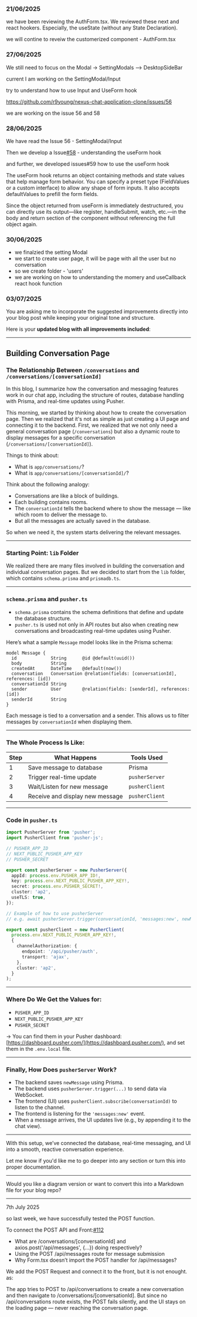 ### 21/06/2025

we have been reviewing the AuthForm.tsx. We reviewed these next and react hookers. Especially, the useState (without any State Declaration).


we will contine to reveiw the customerized component - AuthForm.tsx



### 27/06/2025

We still need to focus on the Modal -> SettingModals --> DesktopSideBar

current I am working on the SettingModal/Input

try to understand how to use Input and UseForm hook

https://github.com/r9young/nexus-chat-application-clone/issues/56

we are working on the issue 56 and 58


### 28/06/2025

We have read the Issue 56 - SettingModal/Input

Then we develop a Issue[#58](https://github.com/r9young/nexus-chat-application-clone/issues/58) - understanding the useForm hook

and further, we developed issues#59 how to use the useForm hook


The useForm hook returns an object containing methods and state values that help manage form behavior. You can specify a preset type (FieldValues or a custom interface) to allow any shape of form inputs. It also accepts defaultValues to prefill the form fields.

Since the object returned from useForm is immediately destructured, you can directly use its output—like register, handleSubmit, watch, etc.—in the body and return section of the component without referencing the full object again.



### 30/06/2025

- we finalzied the setting Modal
- we start to create user page, it will be page with all the user but no conversation
- so we create folder - 'users'
- we are working on how to understanding the momery and useCallback react hook function


### 03/07/2025

You are asking me to incorporate the suggested improvements directly into your blog post while keeping your original tone and structure.

Here is your **updated blog with all improvements included**:

---

## Building Conversation Page

### The Relationship Between `/conversations` and `/conversations/[conversationId]`

In this blog, I summarize how the conversation and messaging features work in our chat app, including the structure of routes, database handling with Prisma, and real-time updates using Pusher.

This morning, we started by thinking about how to create the conversation page. Then we realized that it's not as simple as just creating a UI page and connecting it to the backend. First, we realized that we not only need a general conversation page (`/conversations`) but also a dynamic route to display messages for a specific conversation (`/conversations/[conversationId]`).

Things to think about:

* What is `app/conversations/`?
* What is `app/conversations/[conversationId]/`?

Think about the following analogy:

* Conversations are like a block of buildings.
* Each building contains rooms.
* The `conversationId` tells the backend where to show the message — like which room to deliver the message to.
* But all the messages are actually saved in the database.

So when we need it, the system starts delivering the relevant messages.

---

### Starting Point: `lib` Folder

We realized there are many files involved in building the conversation and individual conversation pages. But we decided to start from the `lib` folder, which contains `schema.prisma` and `prismadb.ts`.

---

### `schema.prisma` and `pusher.ts`

* `schema.prisma` contains the schema definitions that define and update the database structure.
* `pusher.ts` is used not only in API routes but also when creating new conversations and broadcasting real-time updates using Pusher.

Here’s what a sample `Message` model looks like in the Prisma schema:

```prisma
model Message {
  id             String      @id @default(uuid())
  body           String
  createdAt      DateTime    @default(now())
  conversation   Conversation @relation(fields: [conversationId], references: [id])
  conversationId String
  sender         User        @relation(fields: [senderId], references: [id])
  senderId       String
}
```

Each message is tied to a conversation and a sender. This allows us to filter messages by `conversationId` when displaying them.

---

### The Whole Process Is Like:

| Step | What Happens                    | Tools Used     |
| ---- | ------------------------------- | -------------- |
| 1    | Save message to database        | Prisma         |
| 2    | Trigger real-time update        | `pusherServer` |
| 3    | Wait/Listen for new message     | `pusherClient` |
| 4    | Receive and display new message | `pusherClient` |

---

### Code in `pusher.ts`

```ts
import PusherServer from 'pusher';
import PusherClient from 'pusher-js';

// PUSHER_APP_ID
// NEXT_PUBLIC_PUSHER_APP_KEY
// PUSHER_SECRET

export const pusherServer = new PusherServer({
  appId: process.env.PUSHER_APP_ID!,
  key: process.env.NEXT_PUBLIC_PUSHER_APP_KEY!,
  secret: process.env.PUSHER_SECRET!,
  cluster: 'ap2',
  useTLS: true,
});

// Example of how to use pusherServer
// e.g. await pusherServer.trigger(conversationId, 'messages:new', newMessage);

export const pusherClient = new PusherClient(
  process.env.NEXT_PUBLIC_PUSHER_APP_KEY!,
  {
    channelAuthorization: {
      endpoint: '/api/pusher/auth',
      transport: 'ajax',
    },
    cluster: 'ap2',
  }
);
```

---

### Where Do We Get the Values for:

* `PUSHER_APP_ID`
* `NEXT_PUBLIC_PUSHER_APP_KEY`
* `PUSHER_SECRET`

→ You can find them in your Pusher dashboard: [https://dashboard.pusher.com/](https://dashboard.pusher.com/), and set them in the `.env.local` file.

---

### Finally, How Does `pusherServer` Work?

* The backend saves `newMessage` using Prisma.
* The backend uses `pusherServer.trigger(...)` to send data via WebSocket.
* The frontend (UI) uses `pusherClient.subscribe(conversationId)` to listen to the channel.
* The frontend is listening for the `'messages:new'` event.
* When a message arrives, the UI updates live (e.g., by appending it to the chat view).

---

With this setup, we’ve connected the database, real-time messaging, and UI into a smooth, reactive conversation experience.

Let me know if you'd like me to go deeper into any section or turn this into proper documentation.

---

Would you like a diagram version or want to convert this into a Markdown file for your blog repo?


---

7th July 2025

so last week, we have successfully tested the POST function. 


To connect the POST API and Front:[#112](https://github.com/r9young/nexus-chat-application-clone/issues/112)

- What are /conversations/[conversationId] and axios.post('/api/messages', {...}) doing respectively?
- Using the POST /api/messages route for message submission
- Why Form.tsx doesn’t import the POST handler for /api/messages?


We add the POST Request and connect it to the front, but it is not enought. as:

The app tries to POST to /api/conversations to create a new conversation and then navigate to /conversations/[conversationId]. But since no /api/conversations route exists, the POST fails silently, and the UI stays on the loading page — never reaching the conversation page.


